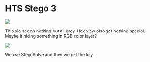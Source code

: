 # **HTS Stego 3**
![](https://i.imgur.com/wToAHok.png)

This pic seems nothing but all grey. Hex view also get nothing special. Maybe it hiding something in RGB color layer?

![](https://i.imgur.com/P7z7Zsx.png)

We use StegoSolve and then we get the key.

